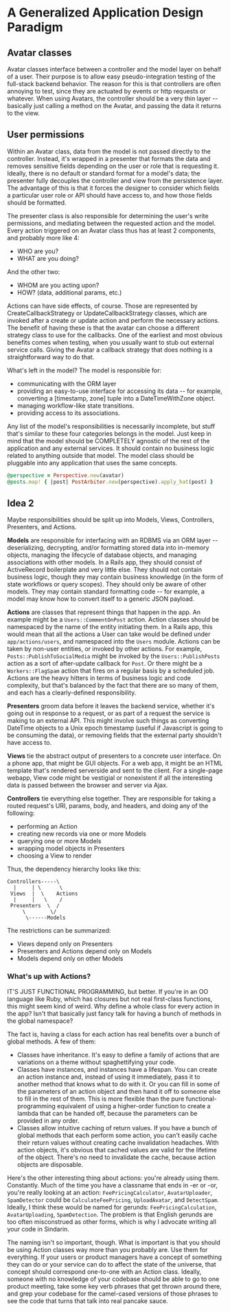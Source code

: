 # A Generalized Application Design Paradigm

## Avatar classes

Avatar classes interface between a controller and the model layer on behalf of a user. Their purpose is to allow easy pseudo-integration testing of the full-stack backend behavior. The reason for this is that controllers are often annoying to test, since they are actuated by events or http requests or whatever. When using Avatars, the controller should be a very thin layer -- basically just calling a method on the Avatar, and passing the data it returns to the view.

## User permissions

Within an Avatar class, data from the model is not passed directly to the controller. Instead, it's wrapped in a presenter that formats the data and removes sensitive fields depending on the user or role that is requesting it. Ideally, there is no default or standard format for a model's data; the presenter fully decouples the controller and view from the persistence layer. The advantage of this is that it forces the designer to consider which fields a particular user role or API should have access to, and how those fields should be formatted.

The presenter class is also responsible for determining the user's write permissions, and mediating between the requested action and the model. Every action triggered on an Avatar class thus has at least 2 components, and probably more like 4:

- WHO are you?
- WHAT are you doing?

And the other two:

- WHOM are you acting upon?
- HOW? (data, additional params, etc.)

Actions can have side effects, of course. Those are represented by CreateCallbackStrategy or UpdateCallbackStrategy classes, which are invoked after a create or update action and perform the necessary actions. The benefit of having these is that the avatar can choose a different strategy class to use for the callbacks. One of the earliest and most obvious benefits comes when testing, when you usually want to stub out external service calls. Giving the Avatar a callback strategy that does nothing is a straightforward way to do that.

What's left in the model? The model is responsible for:

- communicating with the ORM layer
- providing an easy-to-use interface for accessing its data -- for example, converting a [timestamp, zone] tuple into a DateTimeWithZone object.
- managing workflow-like state transitions.
- providing access to its associations.

Any list of the model's responsibilities is necessarily incomplete, but stuff that's similar to these four categories belongs in the model. Just keep in mind that the model should be COMPLETELY agnostic of the rest of the application and any external services. It should contain no business logic related to anything outside that model. The model class should be pluggable into any application that uses the same concepts.

```ruby
@perspective = Perspective.new(avatar)
@posts.map! { |post| PostArbiter.new(perspective).apply_hat(post) }
```

## Idea 2

Maybe responsibilities should be split up into Models, Views, Controllers, Presenters, and Actions.

**Models** are responsible for interfacing with an RDBMS via an ORM layer -- deserializing, decrypting, and/or formatting stored data into in-memory objects, managing the lifecycle of database objects, and managing associations with other models. In a Rails app, they should consist of ActiveRecord boilerplate and very little else. They should not contain business logic, though they may contain business knowledge (in the form of state workflows or query scopes). They should only be aware of other models. They may contain standard formatting code -- for example, a model may know how to convert itself to a generic JSON payload.

**Actions** are classes that represent things that happen in the app. An example might be a `Users::CommentOnPost` action. Action classes should be namespaced by the name of the entity initiating them. In a Rails app, this would mean that all the actions a User can take would be defined under `app/actions/users`, and namespaced into the `Users` module. Actions can be taken by non-user entities, or invoked by other actions. For example, `Posts::PublishToSocialMedia` might be invoked by the `Users::PublishPosts` action as a sort of after-update callback for `Post`. Or there might be a `Workers::FlagSpam` action that fires on a regular basis by a scheduled job. Actions are the heavy hitters in terms of business logic and code complexity, but that's balanced by the fact that there are so many of them, and each has a clearly-defined responsibility.

**Presenters** groom data before it leaves the backend service, whether it's going out in response to a request, or as part of a request the service is making to an external API. This might involve such things as converting DateTime objects to a Unix epoch timestamp (useful if Javascript is going to be consuming the data), or removing fields that the external party shouldn't have access to.

**Views** tie the abstract output of presenters to a concrete user interface. On a phone app, that might be GUI objects. For a web app, it might be an HTML template that's rendered serverside and sent to the client. For a single-page webapp, View code might be vestigial or nonexistent if all the interesting data is passed between the browser and server via Ajax.

**Controllers** tie everything else together. They are responsible for taking a routed request's URI, params, body, and headers, and doing any of the following:

- performing an Action
- creating new records via one or more Models
- querying one or more Models
- wrapping model objects in Presenters
- choosing a View to render

Thus, the dependency hierarchy looks like this:

```
Controllers-----\
  |     | \      \
 Views  |  \    Actions
  |     |   \    / 
 Presenters  \  /
     \        \/
      \------Models
```

The restrictions can be summarized:

- Views depend only on Presenters
- Presenters and Actions depend only on Models
- Models depend only on other Models

### What's up with Actions?

IT'S JUST FUNCTIONAL PROGRAMMING, but better. If you're in an OO language like Ruby, which has closures but not real first-class functions, this might seem kind of weird. Why define a whole class for every action in the app? Isn't that basically just fancy talk for having a bunch of methods in the global namespace?

The fact is, having a class for each action has real benefits over a bunch of global methods. A few of them:

- Classes have inheritance. It's easy to define a family of actions that are variations on a theme without spaghettifying your code.
- Classes have instances, and instances have a lifespan. You can create an action instance and, instead of using it immediately, pass it to another method that knows what to do with it. Or you can fill in some of the parameters of an action object and then hand it off to someone else to fill in the rest of them. This is more flexible than the pure functional-programming equivalent of using a higher-order function to create a lambda that can be handed off, because the parameters can be provided in any order.
- Classes allow intuitive caching of return values. If you have a bunch of global methods that each perform some action, you can't easily cache their return values without creating cache invalidation headaches. With action objects, it's obvious that cached values are valid for the lifetime of the object. There's no need to invalidate the cache, because action objects are disposable.

Here's the other interesting thing about actions: you're already using them. Constantly. Much of the time you have a classname that ends in -er or -or, you're really looking at an action: `FeePricingCalculator`, `AvatarUploader`, `SpamDetector` could be `CalculateFeePricing`, `UploadAvatar`, and `DetectSpam`. Ideally, I think these would be named for gerunds: `FeePricingCalculation`, `AvatarUploading`, `SpamDetection`. The problem is that English gerunds are too often misconstrued as other forms, which is why I advocate writing all your code in Sindarin.

The naming isn't so important, though. What is important is that you should be using Action classes way more than you probably are. Use them for everything. If your users or product managers have a concept of something they can do or your service can do to affect the state of the universe, that concept should correspond one-to-one with an Action class. Ideally, someone with no knowledge of your codebase should be able to go to one product meeting, take some key verb phrases that get thrown around there, and grep your codebase for the camel-cased versions of those phrases to see the code that turns that talk into real pancake sauce.
